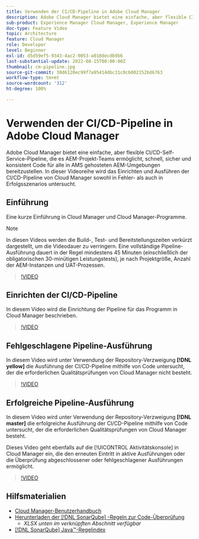 ```yaml
---
title: Verwenden der CI/CD-Pipeline in Adobe Cloud Manager
description: Adobe Cloud Manager bietet eine einfache, aber flexible CI/CD-Self-Service-Pipeline, die es AEM-Projekt-Teams ermöglicht, schnell, sicher und konsistent Code für alle in AMS gehosteten AEM-Umgebungen bereitzustellen. In dieser Videoreihe wird das Einrichten und Ausführen der CI/CD-Pipeline von Cloud Manager sowohl in Fehler- als auch in Erfolgsszenarios untersucht.
sub-product: Experience Manager Cloud Manager, Experience Manager
doc-type: Feature Video
topic: Architecture
feature: Cloud Manager
role: Developer
level: Beginner
exl-id: d5d59ef5-9343-4ac2-9053-a010decdb9b6
last-substantial-update: 2022-08-15T00:00:00Z
thumbnail: cm-pipeline.jpg
source-git-commit: 30d6120ec99f7a95414dbc31c0cb002152bd6763
workflow-type: tm+mt
source-wordcount: '312'
ht-degree: 100%

---
```


# Verwenden der CI/CD-Pipeline in Adobe Cloud Manager

Adobe Cloud Manager bietet eine einfache, aber flexible CI/CD-Self-Service-Pipeline, die es AEM-Projekt-Teams ermöglicht, schnell, sicher und konsistent Code für alle in AMS gehosteten AEM-Umgebungen bereitzustellen. In dieser Videoreihe wird das Einrichten und Ausführen der CI/CD-Pipeline von Cloud Manager sowohl in Fehler- als auch in Erfolgsszenarios untersucht.

## Einführung

Eine kurze Einführung in Cloud Manager und Cloud Manager-Programme.

>[!NOTE]
>
>In diesen Videos werden die Build-, Test- und Bereitstellungszeiten verkürzt dargestellt, um die Videodauer zu verringern. Eine vollständige Pipeline-Ausführung dauert in der Regel mindestens 45 Minuten (einschließlich der obligatorischen 30-minütigen Leistungstests), je nach Projektgröße, Anzahl der AEM-Instanzen und UAT-Prozessen.

>[!VIDEO](https://video.tv.adobe.com/v/23082?quality=12&learn=on)

## Einrichten der CI/CD-Pipeline

In diesem Video wird die Einrichtung der Pipeline für das Programm in Cloud Manager beschrieben.

>[!VIDEO](https://video.tv.adobe.com/v/23083?quality=12&learn=on)

## Fehlgeschlagene Pipeline-Ausführung

In diesem Video wird unter Verwendung der Repository-Verzweigung **[!DNL yellow]** die Ausführung der CI/CD-Pipeline mithilfe von Code untersucht, der die erforderlichen Qualitätsprüfungen von Cloud Manager nicht besteht.

>[!VIDEO](https://video.tv.adobe.com/v/23084?quality=12&learn=on)

## Erfolgreiche Pipeline-Ausführung

In diesem Video wird unter Verwendung der Repository-Verzweigung **[!DNL master]** die erfolgreiche Ausführung der CI/CD-Pipeline mithilfe von Code untersucht, der die erforderlichen Qualitätsprüfungen von Cloud Manager besteht.

Dieses Video geht ebenfalls auf die [!UICONTROL Aktivitätskonsole] in Cloud Manager ein, die den erneuten Eintritt in aktive Ausführungen oder die Überprüfung abgeschlossener oder fehlgeschlagener Ausführungen ermöglicht.

>[!VIDEO](https://video.tv.adobe.com/v/23085?quality=12&learn=on)

## Hilfsmaterialien

* [Cloud Manager-Benutzerhandbuch](https://experienceleague.adobe.com/docs/experience-manager-cloud-manager/content/introduction.html?lang=de)
* [Herunterladen der [!DNL SonarQube] -Regeln zur Code-Überprüfung](https://experienceleague.adobe.com/docs/experience-manager-cloud-manager/content/using/code-quality-testing.html?lang=de)
   * *XLSX unten im verknüpften Abschnitt verfügbar*
* [[!DNL SonarQube] Java™-Regelindex](https://rules.sonarsource.com/java/)
